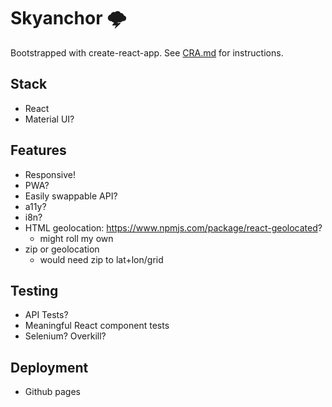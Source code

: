 # Skyanchor 🌩️

Bootstrapped with create-react-app. See [CRA.md](./CRA.md) for instructions.

## Stack

* React
* Material UI?

## Features

* Responsive!
* PWA?
* Easily swappable API?
* a11y?
* i8n?
* HTML geolocation: https://www.npmjs.com/package/react-geolocated?
  * might roll my own
* zip or geolocation
  * would need zip to lat+lon/grid

## Testing

* API Tests?
* Meaningful React component tests
* Selenium? Overkill?

## Deployment

* Github pages